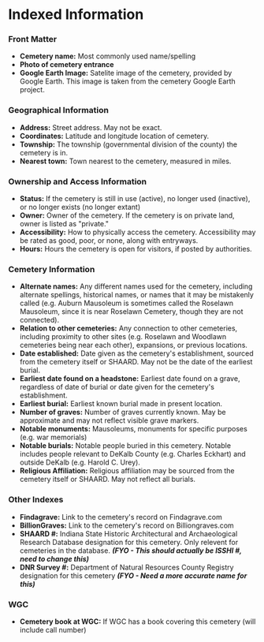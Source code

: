 # Indexed Information

### Front Matter
- **Cemetery name:** Most commonly used name/spelling
- **Photo of cemetery entrance**
- **Google Earth Image:** Satelite image of the cemetery, provided by Google Earth. This image is taken from the cemetery Google Earth project.

### Geographical Information
- **Address:** Street address. May not be exact.
- **Coordinates:** Latitude and longitude location of cemetery.
- **Township:** The township (governmental division of the county) the cemetery is in.
- **Nearest town:** Town nearest to the cemetery, measured in miles.

### Ownership and Access Information
- **Status:** If the cemetery is still in use (active), no longer used (inactive), or no longer exists (no longer extant)
- **Owner:** Owner of the cemetery. If the cemetery is on private land, owner is listed as "private."
- **Accessibility:** How to physically access the cemetery. Accessibility may be rated as good, poor, or none, along with entryways. 
- **Hours:** Hours the cemetery is open for visitors, if posted by authorities.

### Cemetery Information
- **Alternate names:** Any different names used for the cemetery, including alternate spellings, historical names, or names that it may be mistakenly called (e.g. Auburn Mausoleum is sometimes called the Roselawn Mausoleum, since it is near Roselawn Cemetery, though they are not connected).
- **Relation to other cemeteries:** Any connection to other cemeteries, including proximity to other sites (e.g. Roselawn and Woodlawn cemeteries being near each other), expansions, or previous locations.
- **Date established:** Date given as the cemetery's establishment, sourced from the cemetery itself or SHAARD. May not be the date of the earliest burial.
- **Earliest date found on a headstone:** Earliest date found on a grave, regardless of date of burial or date given for the cemetery's establishment.
- **Earliest burial:** Earliest known burial made in present location.
- **Number of graves:** Number of graves currently known. May be approximate and may not reflect visible grave markers.
- **Notable monuments:** Mausoleums, monuments for specific purposes (e.g. war memorials)
- **Notable burials:** Notable people buried in this cemetery. Notable includes people relevant to DeKalb County (e.g. Charles Eckhart) and outside DeKalb (e.g. Harold C. Urey).
- **Religious Affiliation:** Religious affiliation may be sourced from the cemetery itself or SHAARD. May not reflect all burials.

### Other Indexes
- **Findagrave:** Link to the cemetery's record on Findagrave.com
- **BillionGraves:** Link to the cemetery's record on Billiongraves.com
- **SHAARD #:** Indiana State Historic Architectural and Archaeological Research Database designation for this cemetery. Only relevent for cemeteries in the database. ***(FYO - This should actually be ISSHI #, need to change this)***
- **DNR Survey #:** Department of Natural Resources County Registry designation for this cemetery ***(FYO - Need a more accurate name for this)***

### WGC
- **Cemetery book at WGC:** If WGC has a book covering this cemetery (will include call number)
